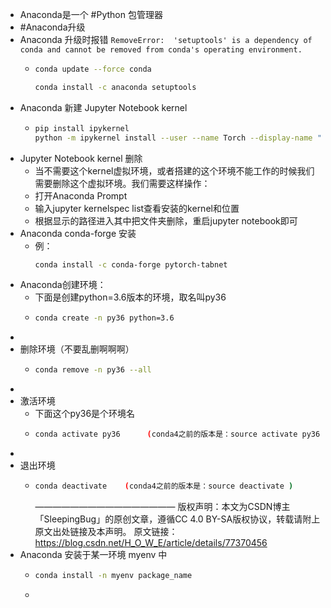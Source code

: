 - Anaconda是一个 #Python 包管理器
- #Anaconda升级
- Anaconda 升级时报错 `RemoveError:  'setuptools' is a dependency of conda and cannot be removed from conda's operating environment.`
	- ```bash
	  conda update --force conda
	  
	  conda install -c anaconda setuptools
	  ```
- Anaconda 新建 Jupyter Notebook kernel
	- ```bash
	  pip install ipykernel
	  python -m ipykernel install --user --name Torch --display-name "Python (torch)"
	  ```
- Jupyter Notebook kernel 删除
	- 当不需要这个kernel虚拟环境，或者搭建的这个环境不能工作的时候我们需要删除这个虚拟环境。我们需要这样操作：
	- 打开Anaconda Prompt
	- 输入jupyter kernelspec list查看安装的kernel和位置
	- 根据显示的路径进入其中把文件夹删除，重启jupyter notebook即可
- Anaconda conda-forge 安装
	- 例：
	  ```bash
	  conda install -c conda-forge pytorch-tabnet
	  ```
- Anaconda创建环境：
	- 下面是创建python=3.6版本的环境，取名叫py36
	- ```bash
	  conda create -n py36 python=3.6
	  ```
-
- 删除环境（不要乱删啊啊啊）
	- ```bash
	  conda remove -n py36 --all
	  ```
-
- 激活环境
	- 下面这个py36是个环境名
	- ```bash
	  conda activate py36      (conda4之前的版本是：source activate py36 )
	  ```
-
- 退出环境
	- ```bash
	  conda deactivate    (conda4之前的版本是：source deactivate )
	  ```
	  ————————————————
	  版权声明：本文为CSDN博主「SleepingBug」的原创文章，遵循CC 4.0 BY-SA版权协议，转载请附上原文出处链接及本声明。
	  原文链接：https://blog.csdn.net/H_O_W_E/article/details/77370456
- Anaconda 安装于某一环境 myenv 中
	- ```bash
	  conda install -n myenv package_name
	  ```
	-